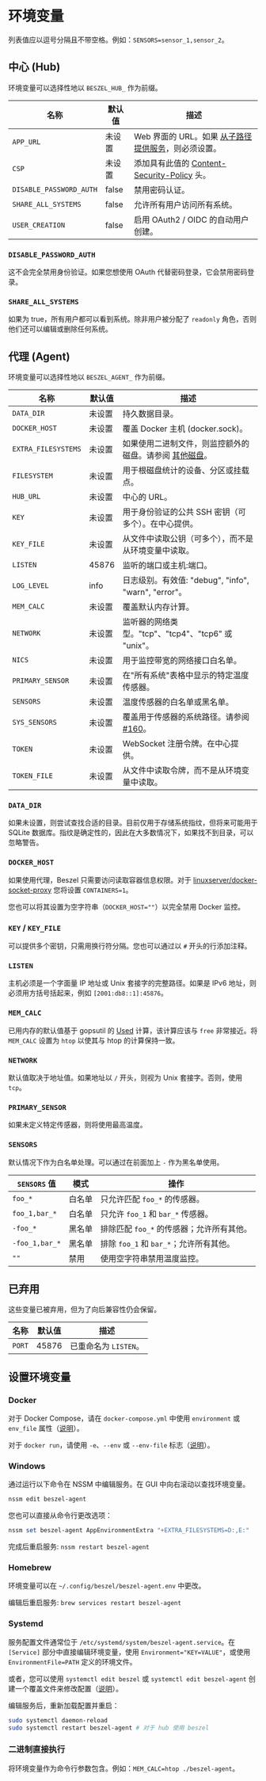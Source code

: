 # 环境变量

列表值应以逗号分隔且不带空格。例如：`SENSORS=sensor_1,sensor_2`。

## 中心 (Hub)

环境变量可以选择性地以 `BESZEL_HUB_` 作为前缀。

| 名称                    | 默认值 | 描述                                                                                                                             |
| ----------------------- | ------ | -------------------------------------------------------------------------------------------------------------------------------- |
| `APP_URL`               | 未设置 | Web 界面的 URL。如果 [从子路径提供服务](./reverse-proxy)，则必须设置。                                                           |
| `CSP`                   | 未设置 | 添加具有此值的 [Content-Security-Policy](https://developer.mozilla.org/zh-CN/docs/Web/HTTP/Headers/Content-Security-Policy) 头。 |
| `DISABLE_PASSWORD_AUTH` | false  | 禁用密码认证。                                                                                                                   |
| `SHARE_ALL_SYSTEMS`     | false  | 允许所有用户访问所有系统。                                                                                                       |
| `USER_CREATION`         | false  | 启用 OAuth2 / OIDC 的自动用户创建。                                                                                              |

### `DISABLE_PASSWORD_AUTH`

这不会完全禁用身份验证。如果您想使用 OAuth 代替密码登录，它会禁用密码登录。

### `SHARE_ALL_SYSTEMS`

如果为 true，所有用户都可以看到系统。除非用户被分配了 `readonly` 角色，否则他们还可以编辑或删除任何系统。

## 代理 (Agent)

环境变量可以选择性地以 `BESZEL_AGENT_` 作为前缀。

| 名称                | 默认值 | 描述                                                                                         |
| ------------------- | ------ | -------------------------------------------------------------------------------------------- |
| `DATA_DIR`          | 未设置 | 持久数据目录。                                                                               |
| `DOCKER_HOST`       | 未设置 | 覆盖 Docker 主机 (docker.sock)。                                                             |
| `EXTRA_FILESYSTEMS` | 未设置 | 如果使用二进制文件，则监控额外的磁盘。请参阅 [其他磁盘](./additional-disks.md)。             |
| `FILESYSTEM`        | 未设置 | 用于根磁盘统计的设备、分区或挂载点。                                                         |
| `HUB_URL`           | 未设置 | 中心的 URL。                                                                                 |
| `KEY`               | 未设置 | 用于身份验证的公共 SSH 密钥（可多个）。在中心提供。                                          |
| `KEY_FILE`          | 未设置 | 从文件中读取公钥（可多个），而不是从环境变量中读取。                                         |
| `LISTEN`            | 45876  | 监听的端口或主机:端口。                                                                      |
| `LOG_LEVEL`         | info   | 日志级别。有效值: "debug", "info", "warn", "error"。                                         |
| `MEM_CALC`          | 未设置 | 覆盖默认内存计算。                                                                           |
| `NETWORK`           | 未设置 | 监听器的网络类型。"tcp"、"tcp4"、"tcp6" 或 "unix"。                                          |
| `NICS`              | 未设置 | 用于监控带宽的网络接口白名单。                                                               |
| `PRIMARY_SENSOR`    | 未设置 | 在"所有系统"表格中显示的特定温度传感器。                                                     |
| `SENSORS`           | 未设置 | 温度传感器的白名单或黑名单。                                                                 |
| `SYS_SENSORS`       | 未设置 | 覆盖用于传感器的系统路径。请参阅 [#160](https://github.com/henrygd/beszel/discussions/160)。 |
| `TOKEN`             | 未设置 | WebSocket 注册令牌。在中心提供。                                                             |
| `TOKEN_FILE`        | 未设置 | 从文件中读取令牌，而不是从环境变量中读取。                                                   |

### `DATA_DIR`

如果未设置，则尝试查找合适的目录。目前仅用于存储系统指纹，但将来可能用于 SQLite 数据库。指纹是确定性的，因此在大多数情况下，如果找不到目录，可以忽略警告。

### `DOCKER_HOST`

如果使用代理，Beszel 只需要访问读取容器信息权限。对于 [linuxserver/docker-socket-proxy](https://github.com/linuxserver/docker-socket-proxy) 您将设置 `CONTAINERS=1`。

您也可以将其设置为空字符串（`DOCKER_HOST=""`）以完全禁用 Docker 监控。

### `KEY` / `KEY_FILE`

可以提供多个密钥，只需用换行符分隔。您也可以通过以 `#` 开头的行添加注释。

### `LISTEN`

主机必须是一个字面量 IP 地址或 Unix 套接字的完整路径。如果是 IPv6 地址，则必须用方括号括起来，例如 `[2001:db8::1]:45876`。

### `MEM_CALC`

已用内存的默认值基于 gopsutil 的 [Used](https://pkg.go.dev/github.com/shirou/gopsutil/v4@v4.24.6/mem#VirtualMemoryStat) 计算，该计算应该与 `free` 非常接近。将 `MEM_CALC` 设置为 `htop` 以使其与 htop 的计算保持一致。

### `NETWORK`

默认值取决于地址值。如果地址以 `/` 开头，则视为 Unix 套接字。否则，使用 `tcp`。

### `PRIMARY_SENSOR`

如果未定义特定传感器，则将使用最高温度。

### `SENSORS`

默认情况下作为白名单处理。可以通过在前面加上 `-` 作为黑名单使用。

| `SENSORS` 值   | 模式   | 操作                                      |
| -------------- | ------ | ----------------------------------------- |
| `foo_*`        | 白名单 | 只允许匹配 `foo_*` 的传感器。             |
| `foo_1,bar_*`  | 白名单 | 只允许 `foo_1` 和 `bar_*` 传感器。        |
| `-foo_*`       | 黑名单 | 排除匹配 `foo_*` 的传感器；允许所有其他。 |
| `-foo_1,bar_*` | 黑名单 | 排除 `foo_1` 和 `bar_*`；允许所有其他。   |
| `""`           | 禁用   | 使用空字符串禁用温度监控。                |

## 已弃用

这些变量已被弃用，但为了向后兼容性仍会保留。

| 名称   | 默认值 | 描述                  |
| ------ | ------ | --------------------- |
| `PORT` | 45876  | 已重命名为 `LISTEN`。 |

## 设置环境变量

### Docker

对于 Docker Compose，请在 `docker-compose.yml` 中使用 `environment` 或 `env_file` 属性（[说明](https://docs.docker.com/compose/how-tos/environment-variables/set-environment-variables/)）。

对于 `docker run`，请使用 `-e`、`--env` 或 `--env-file` 标志（[说明](https://docs.docker.com/reference/cli/docker/container/run/#env)）。

### Windows

通过运行以下命令在 NSSM 中编辑服务。在 GUI 中向右滚动以查找环境变量。

```powershell
nssm edit beszel-agent
```

您也可以直接从命令行更改选项：

```powershell
nssm set beszel-agent AppEnvironmentExtra "+EXTRA_FILESYSTEMS=D:,E:"
```

完成后重启服务: `nssm restart beszel-agent`

### Homebrew

环境变量可以在 `~/.config/beszel/beszel-agent.env` 中更改。

编辑后重启服务: `brew services restart beszel-agent`

### Systemd

服务配置文件通常位于 `/etc/systemd/system/beszel-agent.service`。在 `[Service]` 部分中直接编辑环境变量，使用 `Environment="KEY=VALUE"`，或使用 `EnvironmentFile=PATH` 定义的环境文件。

或者，您可以使用 `systemctl edit beszel` 或 `systemctl edit beszel-agent` 创建一个覆盖文件来修改配置（[说明](https://docs.fedoraproject.org/en-US/quick-docs/systemd-understanding-and-administering/#_modifying_existing_systemd_services)）。

编辑服务后，重新加载配置并重启：

```bash
sudo systemctl daemon-reload
sudo systemctl restart beszel-agent # 对于 hub 使用 beszel
```

### 二进制直接执行

将环境变量作为命令行参数包含。例如：`MEM_CALC=htop ./beszel-agent`。
